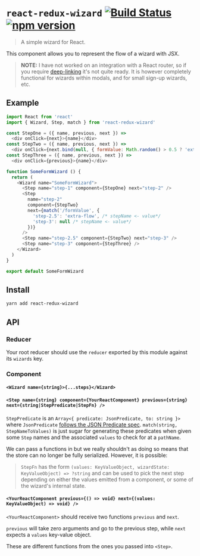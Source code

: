 # `react-redux-wizard` [![Build Status](https://travis-ci.org/sebinsua/react-redux-wizard.png)](https://travis-ci.org/sebinsua/react-redux-wizard) [![npm version](https://badge.fury.io/js/react-redux-wizard.svg)](https://npmjs.org/package/react-redux-wizard)
> A simple wizard for React.

This component allows you to represent the flow of a wizard with JSX.

> **NOTE:** I have not worked on an integration with a React router, so if you require [deep-linking](https://en.wikipedia.org/wiki/Deep_linking) it's not quite ready. It is however completely functional for wizards within modals, and for small sign-up wizards, etc.

## Example

```js
import React from 'react'
import { Wizard, Step, match } from 'react-redux-wizard'

const StepOne = ({ name, previous, next }) =>
  <div onClick={next}>{name}</div>
const StepTwo = ({ name, previous, next }) =>
  <div onClick={next.bind(null, { formValue: Math.random() > 0.5 ? 'extra-flow' : null })}>{name}</div>
const StepThree = ({ name, previous, next }) =>
  <div onClick={previous}>{name}</div>

function SomeFormWizard () {
  return (
    <Wizard name="SomeFormWizard">
      <Step name="step-1" component={StepOne} next="step-2" />
      <Step
        name="step-2"
        component={StepTwo}
        next={match('/formValue', {
          'step-2.5': 'extra-flow', /* stepName <- value*/
          'step-3': null /* stepName <- value*/
        })}
      />
      <Step name="step-2.5" component={StepTwo} next="step-3" />
      <Step name="step-3" component={StepThree} />
    </Wizard>
  )
}

export default SomeFormWizard
```

## Install

```sh
yarn add react-redux-wizard
```

## API

### Reducer

Your root reducer should use the `reducer` exported by this module against its `wizards` key.

### Component

#### `<Wizard name={string}>{...steps}</Wizard>`

#### `<Step name={string} component={YourReactComponent} previous={string} next={string|StepPredicate|StepFn} />`

`StepPredicate` is an `Array<{ predicate: JsonPredicate, to: string }>` where `JsonPredicate` [follows the JSON Predicate spec](https://github.com/MalcolmDwyer/json-predicate). `match(string, StepNameToValues)` is just sugar for generating these predicates when given some `Step` names and the associated `values` to check for at a `pathName`.

We can pass a functions in but we really shouldn't as doing so means that the store can no longer be fully serialized. However, it is possible:

> `StepFn` has the form `(values: KeyValueObject, wizardState: KeyValueObject) => ?string`
and can be used to pick the next step depending on either the values emitted from a component,
or some of the wizard's internal state.

#### `<YourReactComponent previous={() => void} next={(values: KeyValueObject) => void} />`

`<YourReactComponent>` should receive two functions `previous` and `next`.

`previous` will take zero arguments and go to the previous step,
while `next` expects a `values` key-value object.

These are different functions from the ones you passed into `<Step>`.
